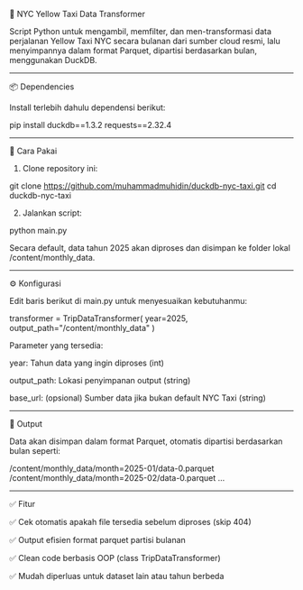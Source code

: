 🚖 NYC Yellow Taxi Data Transformer

Script Python untuk mengambil, memfilter, dan men-transformasi data perjalanan Yellow Taxi NYC secara bulanan dari sumber cloud resmi, lalu menyimpannya dalam format Parquet, dipartisi berdasarkan bulan, menggunakan DuckDB.


---

📦 Dependencies

Install terlebih dahulu dependensi berikut:

pip install duckdb==1.3.2 requests==2.32.4


---

🚀 Cara Pakai

1. Clone repository ini:



git clone https://github.com/muhammadmuhidin/duckdb-nyc-taxi.git
cd duckdb-nyc-taxi

2. Jalankan script:



python main.py

Secara default, data tahun 2025 akan diproses dan disimpan ke folder lokal /content/monthly_data.


---

⚙️ Konfigurasi

Edit baris berikut di main.py untuk menyesuaikan kebutuhanmu:

transformer = TripDataTransformer(
    year=2025,
    output_path="/content/monthly_data"
)

Parameter yang tersedia:

year: Tahun data yang ingin diproses (int)

output_path: Lokasi penyimpanan output (string)

base_url: (opsional) Sumber data jika bukan default NYC Taxi (string)



---

📁 Output

Data akan disimpan dalam format Parquet, otomatis dipartisi berdasarkan bulan seperti:

/content/monthly_data/month=2025-01/data-0.parquet
/content/monthly_data/month=2025-02/data-0.parquet
...


---

✅ Fitur

✅ Cek otomatis apakah file tersedia sebelum diproses (skip 404)

✅ Output efisien format parquet partisi bulanan

✅ Clean code berbasis OOP (class TripDataTransformer)

✅ Mudah diperluas untuk dataset lain atau tahun berbeda
